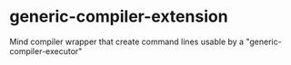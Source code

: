 generic-compiler-extension
==========================

Mind compiler wrapper that create command lines usable by a "generic-compiler-executor"